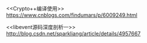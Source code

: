 
<<Crypto++编译使用>>
https://www.cnblogs.com/findumars/p/6009249.html

<<libevent源码深度剖析一>>
http://blog.csdn.net/sparkliang/article/details/4957667

